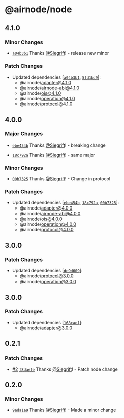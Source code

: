 # @airnode/node

## 4.1.0

### Minor Changes

- [`a04b3b1`](https://github.com/Siegrift/airnode/commit/a04b3b1cdb4aec7633c69683ed372eedb0218f66) Thanks [@Siegrift](https://github.com/Siegrift)! - release new minor

### Patch Changes

- Updated dependencies [[`a04b3b1`](https://github.com/Siegrift/airnode/commit/a04b3b1cdb4aec7633c69683ed372eedb0218f66), [`5fd1bd9`](https://github.com/Siegrift/airnode/commit/5fd1bd94ddb76cdd6fc2c8e049d9c5dc40f14bac)]:
  - @airnode/adapter@4.1.0
  - @airnode/airnode-abi@4.1.0
  - @airnode/ois@4.1.0
  - @airnode/operation@4.1.0
  - @airnode/protocol@4.1.0

## 4.0.0

### Major Changes

- [`ebe454b`](https://github.com/Siegrift/airnode/commit/ebe454bb9f5485f6f1a2a5d084e943af022a8561) Thanks [@Siegrift](https://github.com/Siegrift)! - breaking change

* [`18c792a`](https://github.com/Siegrift/airnode/commit/18c792ae4e5da68a9fa4af1222bb07f85e82ab93) Thanks [@Siegrift](https://github.com/Siegrift)! - same major

### Minor Changes

- [`00b7325`](https://github.com/Siegrift/airnode/commit/00b7325fa6559183be33292653eb0a044169441f) Thanks [@Siegrift](https://github.com/Siegrift)! - Change in protocol

### Patch Changes

- Updated dependencies [[`ebe454b`](https://github.com/Siegrift/airnode/commit/ebe454bb9f5485f6f1a2a5d084e943af022a8561), [`18c792a`](https://github.com/Siegrift/airnode/commit/18c792ae4e5da68a9fa4af1222bb07f85e82ab93), [`00b7325`](https://github.com/Siegrift/airnode/commit/00b7325fa6559183be33292653eb0a044169441f)]:
  - @airnode/adapter@4.0.0
  - @airnode/airnode-abi@4.0.0
  - @airnode/ois@4.0.0
  - @airnode/operation@4.0.0
  - @airnode/protocol@4.0.0

## 3.0.0

### Patch Changes

- Updated dependencies [[`de9d609`](https://github.com/Siegrift/airnode/commit/de9d60989501d22b7f81da9dc7411967599c73c6)]:
  - @airnode/protocol@3.0.0
  - @airnode/operation@3.0.0

## 3.0.0

### Patch Changes

- Updated dependencies [[`168cae1`](https://github.com/Siegrift/airnode/commit/168cae1fffad43a02486ffae4b50c9c8ad037377)]:
  - @airnode/adapter@3.0.0

## 0.2.1

### Patch Changes

- [#2](https://github.com/Siegrift/airnode/pull/2) [`f8daefe`](https://github.com/Siegrift/airnode/commit/f8daefeba874cf2d4761247a3328811ed35c4682) Thanks [@Siegrift](https://github.com/Siegrift)! - Patch node change

## 0.2.0

### Minor Changes

- [`9ada1a9`](https://github.com/Siegrift/airnode/commit/9ada1a965999d6adff55c017365967f46365d555) Thanks [@Siegrift](https://github.com/Siegrift)! - Made a minor change
